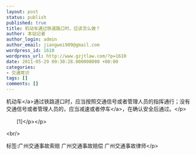 ```yaml
---
layout: post
status: publish
published: true
title: 机动车通过铁道路口时，应该怎么做？
author: 本站记者
author_login: admin
author_email: jiangwei909@gmail.com
wordpress_id: 1610
wordpress_url: http://www.gzjtlaw.com/?p=1610
date: 2011-05-29 09:30:28.000000000 +08:00
categories:
- 交通常识
tags: []
comments: []
---
```

<p><a>机动车<&#47;a>通过铁路道口时，应当按照交通信号或者管理人员的指挥通行；没有交通信号或者管理人员的，应当减速或者<a>停车<&#47;a>，在确认安全后通过。<&#47;p><p>　　[1]<&#47;p><&#47;p><br&#47;><p>标签:广州交通事故索赔 广州交通事故赔偿 广州交通事故律师<&#47;p>
